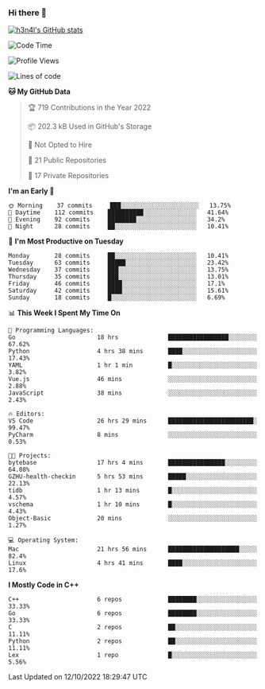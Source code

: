 ### Hi there 👋

[![h3n4l's GitHub stats](https://github-readme-stats.vercel.app/api?username=h3n4l&count_private=true&show_icons=true&theme=radical)](https://github.com/h3n4l/github-readme-stats)

<!--START_SECTION:waka-->
![Code Time](http://img.shields.io/badge/Code%20Time-747%20hrs-blue)

![Profile Views](http://img.shields.io/badge/Profile%20Views-4-blue)

![Lines of code](https://img.shields.io/badge/From%20Hello%20World%20I%27ve%20Written-44%20Thousand%20lines%20of%20code-blue)

**🐱 My GitHub Data** 

> 🏆 719 Contributions in the Year 2022
 > 
> 📦 202.3 kB Used in GitHub's Storage 
 > 
> 🚫 Not Opted to Hire
 > 
> 📜 21 Public Repositories 
 > 
> 🔑 17 Private Repositories  
 > 
**I'm an Early 🐤** 

```text
🌞 Morning    37 commits     ███░░░░░░░░░░░░░░░░░░░░░░   13.75% 
🌆 Daytime    112 commits    ██████████░░░░░░░░░░░░░░░   41.64% 
🌃 Evening    92 commits     ████████░░░░░░░░░░░░░░░░░   34.2% 
🌙 Night      28 commits     ██░░░░░░░░░░░░░░░░░░░░░░░   10.41%

```
📅 **I'm Most Productive on Tuesday** 

```text
Monday       28 commits     ██░░░░░░░░░░░░░░░░░░░░░░░   10.41% 
Tuesday      63 commits     █████░░░░░░░░░░░░░░░░░░░░   23.42% 
Wednesday    37 commits     ███░░░░░░░░░░░░░░░░░░░░░░   13.75% 
Thursday     35 commits     ███░░░░░░░░░░░░░░░░░░░░░░   13.01% 
Friday       46 commits     ████░░░░░░░░░░░░░░░░░░░░░   17.1% 
Saturday     42 commits     ████░░░░░░░░░░░░░░░░░░░░░   15.61% 
Sunday       18 commits     █░░░░░░░░░░░░░░░░░░░░░░░░   6.69%

```


📊 **This Week I Spent My Time On** 

```text
💬 Programming Languages: 
Go                       18 hrs              █████████████████░░░░░░░░   67.62% 
Python                   4 hrs 38 mins       ████░░░░░░░░░░░░░░░░░░░░░   17.43% 
YAML                     1 hr 1 min          █░░░░░░░░░░░░░░░░░░░░░░░░   3.82% 
Vue.js                   46 mins             ░░░░░░░░░░░░░░░░░░░░░░░░░   2.88% 
JavaScript               38 mins             ░░░░░░░░░░░░░░░░░░░░░░░░░   2.43%

🔥 Editors: 
VS Code                  26 hrs 29 mins      ████████████████████████░   99.47% 
PyCharm                  8 mins              ░░░░░░░░░░░░░░░░░░░░░░░░░   0.53%

🐱‍💻 Projects: 
bytebase                 17 hrs 4 mins       ████████████████░░░░░░░░░   64.08% 
GZHU-health-checkin      5 hrs 53 mins       █████░░░░░░░░░░░░░░░░░░░░   22.13% 
tidb                     1 hr 13 mins        █░░░░░░░░░░░░░░░░░░░░░░░░   4.57% 
vschema                  1 hr 10 mins        █░░░░░░░░░░░░░░░░░░░░░░░░   4.43% 
Object-Basic             20 mins             ░░░░░░░░░░░░░░░░░░░░░░░░░   1.27%

💻 Operating System: 
Mac                      21 hrs 56 mins      ████████████████████░░░░░   82.4% 
Linux                    4 hrs 41 mins       ████░░░░░░░░░░░░░░░░░░░░░   17.6%

```

**I Mostly Code in C++** 

```text
C++                      6 repos             ████████░░░░░░░░░░░░░░░░░   33.33% 
Go                       6 repos             ████████░░░░░░░░░░░░░░░░░   33.33% 
C                        2 repos             ██░░░░░░░░░░░░░░░░░░░░░░░   11.11% 
Python                   2 repos             ██░░░░░░░░░░░░░░░░░░░░░░░   11.11% 
Lex                      1 repo              █░░░░░░░░░░░░░░░░░░░░░░░░   5.56%

```



 Last Updated on 12/10/2022 18:29:47 UTC
<!--END_SECTION:waka-->

